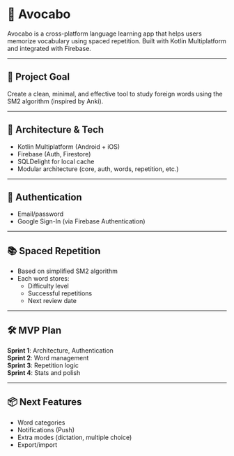 # 📘 Avocabo

Avocabo is a cross-platform language learning app that helps users memorize vocabulary using spaced repetition. Built with Kotlin Multiplatform and integrated with Firebase.

---

## 🚀 Project Goal

Create a clean, minimal, and effective tool to study foreign words using the SM2 algorithm (inspired by Anki).

---

## 🧱 Architecture & Tech

- Kotlin Multiplatform (Android + iOS)
- Firebase (Auth, Firestore)
- SQLDelight for local cache
- Modular architecture (core, auth, words, repetition, etc.)

---

## 🔑 Authentication

- Email/password
- Google Sign-In (via Firebase Authentication)

---

## 📚 Spaced Repetition

- Based on simplified SM2 algorithm
- Each word stores:
    - Difficulty level
    - Successful repetitions
    - Next review date

---

## 🛠 MVP Plan

**Sprint 1**: Architecture, Authentication  
**Sprint 2**: Word management  
**Sprint 3**: Repetition logic  
**Sprint 4**: Stats and polish

---

## 📦 Next Features

- Word categories
- Notifications (Push)
- Extra modes (dictation, multiple choice)
- Export/import